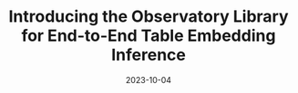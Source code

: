 ---
title: "Introducing the Observatory Library for End-to-End Table Embedding Inference"
date: "2023-10-04"
authors: ["Tianji Cong", "Zhenjie Sun*", "Paul Groth", "H. V. Jagadish", "Madelon Hulsebos (* Co-first author)"]
publication_types: ["1"]
publication: "The 2nd Table Representation Learning Workshop of NeurIPS 2023"
# publication_short: "*Under Revision*"
abstract: ""
featured: false
image:
    preview only: true
links:
- name: PDF
  url: https://openreview.net/pdf?id=JIrTIMI5Yd
  icon_pack: fas
  icon: file-pdf
- name: Code
  url: https://github.com/superctj/observatory
  icon_pack: fab
  icon: github
---